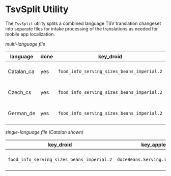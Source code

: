 # TsvSplit Utility

The `TsvSplit` utility splits a combined language TSV translation changeset into separate files for intake processing of the translations as needed for mobile app localization.

_multi-language file_

| language | done | key_droid | key_apple | base_value | lang_value | base_note | lang_note |
|----------|-----|----------|----------|---------------------|---------------------|------|------|
| Catalan_ca | yes | `food_info_serving_sizes_beans_imperial.2` | `dozeBeans.Serving.imperial.2` | ⅓ cup tofu or tempeh | ⅓ tassa de tofu o tempeh | | |
| Czech_cs | yes | `food_info_serving_sizes_beans_imperial.2` | `dozeBeans.Serving.imperial.2` | ⅓ cup tofu or tempeh | ⅓ šálku tofu nebo tempehu | | |
| German_de | yes | `food_info_serving_sizes_beans_imperial.2` | `dozeBeans.Serving.imperial.2` | ⅓ cup tofu or tempeh | ⅓ Tasse Tofu oder Tempeh | | |

_single-language file (Catalan shown)_

| key_droid | key_apple | base_value | lang_value | base_note | lang_note |
|----------|------|----------------|----------------|----|----|
| `food_info_serving_sizes_beans_imperial.2` | `dozeBeans.Serving.imperial.2` | ⅓ cup tofu or tempeh | ⅓ tassa de tofu o tempeh | | |
